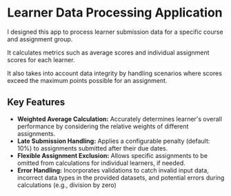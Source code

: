 # Learner Data Processing Application
I designed this app to process learner submission data for a specific course and assignment group. 

It calculates metrics such as average scores and individual assignment scores for each learner. 

It also takes into account data integrity by handling scenarios where scores exceed the maximum points possible for an assignment.
## Key Features

* **Weighted Average Calculation:** Accurately determines learner's overall performance by considering the relative weights of different assignments.
* **Late Submission Handling:**  Applies a configurable penalty (default: 10%) to assignments submitted after their due dates.
* **Flexible Assignment Exclusion:**  Allows specific assignments to be omitted from calculations for individual learners, if needed.
* **Error Handling:** Incorporates validations to catch invalid input data, incorrect data types in the provided datasets, and potential errors during calculations (e.g., division by zero)
